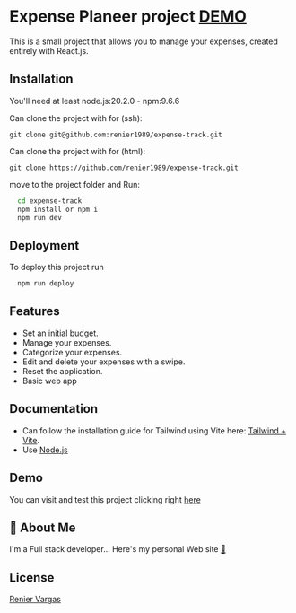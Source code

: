 
# Expense Planeer project  [DEMO](https://renier1989.github.io/expense-track/)

This is a small project that allows you to manage your expenses, created entirely with React.js.



## Installation

You'll need at least node.js:20.2.0 - npm:9.6.6

Can clone the project with for (ssh):
```
git clone git@github.com:renier1989/expense-track.git 
```
Can clone the project with for (html):
```
git clone https://github.com/renier1989/expense-track.git 
```
move to the project folder and Run:
```bash
  cd expense-track
  npm install or npm i
  npm run dev
```
    
## Deployment

To deploy this project run

```bash
  npm run deploy
```


## Features

- Set an initial budget.
- Manage your expenses.
- Categorize your expenses.
- Edit and delete your expenses with a swipe.
- Reset the application.
- Basic web app


## Documentation

- Can follow the installation guide for Tailwind using Vite here: [Tailwind + Vite](https://tailwindcss.com/docs/guides/vite).
- Use [Node.js](https://nodejs.org/en)



## Demo

You can visit and test this project clicking right [here](http://reniervargas.com/citas-react/)


## 🚀 About Me
I'm a Full stack developer...
Here's my personal Web site [🔗](http://reniervargas.com/)


## License

[Renier Vargas](https://reniervargas.com)

